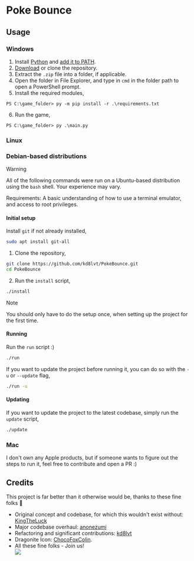 # Poke Bounce

## Usage

### Windows

1. Install [Python](https://www.python.org/downloads/) and [add it to PATH](https://realpython.com/add-python-to-path/).
2. [Download](https://github.com/kd8lvt/PokeBounce/archive/refs/heads/main.zip) or clone the repository.
3. Extract the `.zip` file into a folder, if applicable.
4. Open the folder in File Explorer, and type in `cmd` in the folder path to open a PowerShell prompt.
5. Install the required modules,
```
PS C:\game_folder> py -m pip install -r .\requirements.txt
```
6. Run the game,
```
PS C:\game_folder> py .\main.py
```

### Linux 

### Debian-based distributions

> [!WARNING]
> All of the following commands were run on a Ubuntu-based distribution using the `bash` shell. Your experience may vary.

Requirements: A basic understanding of how to use a terminal emulator, and access to root privileges.

#### Initial setup

Install `git` if not already installed,
```bash
sudo apt install git-all
```
1. Clone the repository,
```bash
git clone https://github.com/kd8lvt/PokeBounce.git
cd PokeBounce
```
2. Run the `install` script,
```bash
./install
```

> [!NOTE]
> You should only have to do the setup once, when setting up the project for the first time.

#### Running
Run the `run` script :)
```bash
./run
```

If you want to update the project before running it, you can do so with the `-u` or `--update` flag,
```bash
./run -u
```

#### Updating

If you want to update the project to the latest codebase, simply run the `update` script,
```bash
./update
```

### Mac
I don't own any Apple products, but if someone wants to figure out the steps to run it, feel free to contribute and open a PR :)  

##  Credits
This project is far better than it otherwise would be, thanks to these fine folks 💜
- Original concept and codebase, for which this wouldn't exist without: [KingTheLuck](https://www.youtube.com/watch?v=1HLjGrxrzmo)
- Major codebase overhaul: [anonezumi](https://github.com/anonezumi/PokeBounce)
- Refactoring and significant contributions: [kd8lvt](https://github.com/kd8lvt/PokeBounce)
- Dragonite Icon: [ChocoFoxColin](https://www.weasyl.com/~chocofoxcolin/submissions/1411066/pokemon-icon-dragonite).
- All these fine folks - Join us!  
[![](https://dcbadge.limes.pink/api/server/z2F7HQ2Nk5?style=flat)](https://discord.gg/z2F7HQ2Nk5)
